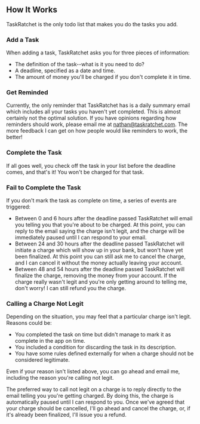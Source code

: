 ## How It Works

TaskRatchet is the only todo list that makes you do the tasks you add. 

### Add a Task

When adding a task, TaskRatchet asks you for three pieces of information:

- The definition of the task--what is it you need to do?
- A deadline, specified as a date and time.
- The amount of money you'll be charged if you don't complete it in time.

### Get Reminded

Currently, the only reminder that TaskRatchet has is a daily summary email which includes all your tasks you haven't yet
completed. This is almost certainly not the optimal solution. If you have opinions regarding how reminders should work,
please email me at nathan@taskratchet.com. The more feedback I can get on how people would like reminders to work, the
better!

### Complete the Task

If all goes well, you check off the task in your list before the deadline comes, and that's it! You won't be charged
for that task.

### Fail to Complete the Task

If you don't mark the task as complete on time, a series of events are triggered:

- Between 0 and 6 hours after the deadline passed TaskRatchet will email you telling you that you're about to be charged. At this point, 
  you can reply to the email saying the charge isn't legit, and the charge will be immediately paused until I can respond to your email.
- Between 24 and 30 hours after the deadline passed TaskRatchet will initiate a charge which will show up in your bank, but won't have
  yet been finalized. At this point you can still ask me to cancel the charge, and I can cancel it without the money
  actually leaving your account.
- Between 48 and 54 hours after the deadline passed TaskRatchet will finalize the charge, removing the money from your account. If the 
  charge really wasn't legit and you're only getting around to telling me, don't worry! I can still refund you the
  charge.

### Calling a Charge Not Legit

Depending on the situation, you may feel that a particular charge isn't legit. Reasons could be:

- You completed the task on time but didn't manage to mark it as complete in the app on time.
- You included a condition for discarding the task in its description.
- You have some rules defined externally for when a charge should not be considered legitimate.

Even if your reason isn't listed above, you can go ahead and email me, including the reason you're calling not legit.

The preferred way to call not legit on a charge is to reply directly to the email telling you you're getting charged. By
doing this, the charge is automatically paused until I can respond to you. Once we've agreed that your charge should be
cancelled, I'll go ahead and cancel the charge, or, if it's already been finalized, I'll issue you a refund.
